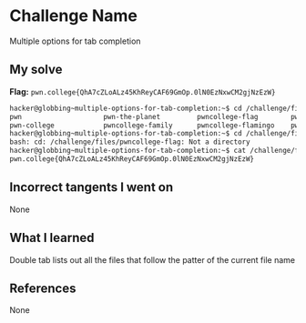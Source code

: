 # Challenge Name
Multiple options for tab completion

## My solve
**Flag:** `pwn.college{QhA7cZLoALz45KhReyCAF69GmOp.0lN0EzNxwCM2gjNzEzW}`

```bash
hacker@globbing~multiple-options-for-tab-completion:~$ cd /challenge/files/pwn
pwn                    pwn-the-planet         pwncollege-flag        pwncollege-flyswatter
pwn-college            pwncollege-family      pwncollege-flamingo    pwncollege-hacking
hacker@globbing~multiple-options-for-tab-completion:~$ cd /challenge/files/pwncollege-flag
bash: cd: /challenge/files/pwncollege-flag: Not a directory
hacker@globbing~multiple-options-for-tab-completion:~$ cat /challenge/files/pwncollege-flag
pwn.college{QhA7cZLoALz45KhReyCAF69GmOp.0lN0EzNxwCM2gjNzEzW}
```

## Incorrect tangents I went on
None

## What I learned
Double tab lists out all the files that follow the patter of the current file name

## References 
None
